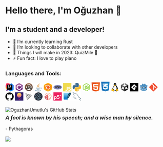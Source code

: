 # Hello there, I'm Oğuzhan 👋

## I'm a student and a developer!

- 🌱 I’m currently learning Rust
- 👯 I’m looking to collaborate with other developers
- 🥅 Things I will make in 2023: QuizMile 👀
- ⚡ Fun fact: I love to play piano

### Languages and Tools:

<img src="./imgs/intellij.png" width="26px" title="Intellij Ultimate"> <img src="./imgs/cs.png" width="26px" title="C#">
<img src="./imgs/rust.png" width="26px" title="Rust">
<img src="./imgs/java.png" width="26px" title="Java">
<img src="./imgs/javafx.png" width="26px" title="JavaFX">
<img src="./imgs/php.png" width="26px" title="PhP">
<img src="./imgs/javascript.png" width="26px" title="JavaScript">
<img src="./imgs/python.png" width="26px" title="Python">
<img src="./imgs/nodejs.png" width="26px" title="Node.js">
<img src="./imgs/html.png" width="26px" title="HTML">
<img src="./imgs/css.png" width="26px" title="CSS">
<img src="./imgs/linux.png" width="26px" title="Linux Terminal">
<img src="./imgs/unity.png" width="26px" title="Unity">
<img src="./imgs/gamemaker.png" width="26px" title="Game Maker">
<img src="./imgs/godot.png" width="26px" title="Godot">
<img src="./imgs/git.png" width="26px" title="Git">
<img src="./imgs/github.png" width="26px" title="Github">
<a href="https://github.com/LightGameEngine/LightGameEngine"><img src="./imgs/light.png" width="26px" title="Light Game Engine"></a>
<img src="./imgs/threejs.png" width="26px" title="Three.js">
<img src="./imgs/electron.png" width="26px" title="Electron">
<img src="./imgs/matterjs.png" width="26px" title="Matter.js">
<img src="./imgs/p5js.png" width="26px" title="P5.js">
<img src="./imgs/sqlite.png" width="26px" title="Sqlite">
<img src="./imgs/mysql.png" width="26px" title="MySQL">
<br><br>
<img align="left" alt="OguzhanUmutlu's GitHub Stats" src="https://github-readme-stats.vercel.app/api?username=OguzhanUmutlu&show_icons=true&icon_color=FFE400&bg_color=30,e96443,904e95&title_color=fff&text_color=fff" />

### *A fool is known by his speech; and a wise man by silence.*
\- Pythagoras

<p><img align="center" src="https://github-readme-streak-stats.herokuapp.com?user=OguzhanUmutlu&theme=tokyonight_duo&border_radius=10"></p>

<!-- old :p Silence is better than unmeaning words. - Pythagoras -->

<!-- old :p
**You know when you're in love, you can't fall asleep...**

<i>Because reality is finally better than dreams...</i>
-->